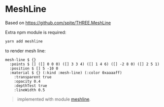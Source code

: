 # MeshLine

Based on https://github.com/spite/THREE.MeshLine

Extra npm module is required:

```bash
yarn add meshline
```

to render mesh line:

```cirru
mesh-line $ {}
  :points $ [] ([] 0 0 0) ([] 3 3 4) ([] 1 4 6) ([] -2 8 0) ([] 2 5 1)
  :position $ [] 5 -10 0
  :material $ {} (:kind :mesh-line) (:color 0xaaaaff)
    :transparent true
    :opacity 0.4
    :depthTest true
    :lineWidth 0.5
```

> implemented with module [meshline](https://github.com/pmndrs/meshline).

